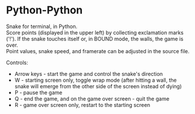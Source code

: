 # Python-Python
Snake for terminal, in Python.  
Score points (displayed in the upper left) by collecting exclamation marks ('!').  If the snake touches itself or, in BOUND mode, the walls, the game is over.  
Point values, snake speed, and framerate can be adjusted in the source file.


Controls:
*   Arrow keys - start the game and control the snake's direction
*   W - starting screen only, toggle wrap mode (after hitting a wall, the snake will emerge from the other side of the screen instead of dying)
*   P - pause the game
*   Q - end the game, and on the game over screen - quit the game
*   R - game over screen only, restart to the starting screen
